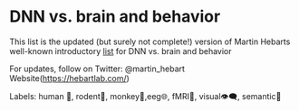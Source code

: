 # DNN vs. brain and behavior
This list is the updated  (but surely not complete!) version of Martin Hebarts well-known introductory [list](https://docs.google.com/document/d/1qil2ylAnw6XrHPymYjKKYNDJn2qZQYA_Qg2_ijl-MaQ/edit#heading=h.oj7nw2h2lp7j) for DNN vs. brain and behavior

For updates, follow on Twitter: @martin_hebart
Website(https://hebartlab.com/)

Labels: human	:standing_person:, rodent:rat:, monkey:monkey:,eeg:globe_with_meridians:, fMRI:brain:, visual:eye_speech_bubble:, semantic:speech_balloon:
